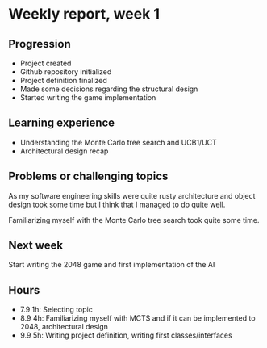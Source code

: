 # Weekly report, week 1
## Progression
* Project created
* Github repository initialized
* Project definition finalized
* Made some decisions regarding the structural design
* Started writing the game implementation

## Learning experience
* Understanding the Monte Carlo tree search and UCB1/UCT
* Architectural design recap

## Problems or challenging topics
As my software engineering skills were quite rusty architecture and object design took some time but I think that I managed to do quite well.

Familiarizing myself with the Monte Carlo tree search took quite some time.

## Next week
Start writing the 2048 game and first implementation of the AI

## Hours
* 7.9 1h: Selecting topic
* 8.9 4h: Familiarizing myself with MCTS and if it can be implemented to 2048, architectural design
* 9.9 5h: Writing project definition, writing first classes/interfaces
